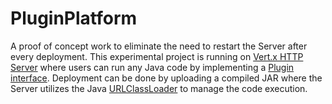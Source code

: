 # PluginPlatform
A proof of concept work to eliminate the need to restart the Server after every deployment. This experimental project is running on [Vert.x HTTP Server](https://vertx.io/) where users can run any Java code by implementing a [Plugin interface](https://github.com/VicCebedo/ServiceAsAService/blob/master/plugin/src/com/cebedo/serviceasaservice/plugin/Plugin.java). Deployment can be done by uploading a compiled JAR where the Server utilizes the Java [URLClassLoader](https://docs.oracle.com/javase/7/docs/api/java/net/URLClassLoader.html) to manage the code execution.
